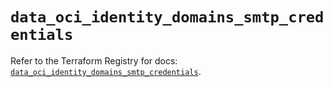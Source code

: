 # `data_oci_identity_domains_smtp_credentials`

Refer to the Terraform Registry for docs: [`data_oci_identity_domains_smtp_credentials`](https://registry.terraform.io/providers/oracle/oci/6.18.0/docs/data-sources/identity_domains_smtp_credentials).
